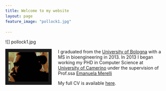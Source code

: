```yaml
---
title: Welcome to my website
layout: page
feature_image: "pollock1.jpg"

---
```





![] pollock1.jpg

<img src="marco_copia.jpg" style="width:25%; border:10px solid; margin-right: 20px" align="left">

I graduated from the [University of Bologna](https://www.unibo.it) with a MS in bioengineering in 2013. In 2013 I began working my PHD in Computer Science at [University of Camerino](https://computerscience.unicam.it) under the supervision of Prof.ssa [Emanuela Merelli](http://www.emanuelamerelli.eu)



My full CV is available [here](europasscv_en.pdf).

